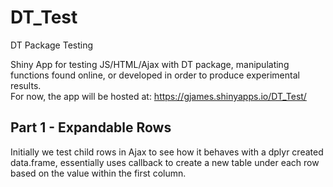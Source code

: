 # DT_Test
DT Package Testing

Shiny App for testing JS/HTML/Ajax with DT package, manipulating functions found online, or developed in order to produce experimental results.  
For now, the app will be hosted at: https://gjames.shinyapps.io/DT_Test/

## Part 1 - Expandable Rows
Initially we test child rows in Ajax to see how it behaves with a dplyr created data.frame, essentially uses callback to create a new table under each row based on the value within the first column.